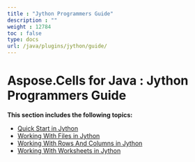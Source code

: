 ```yaml
---
title : "Jython Programmers Guide" 
description : "" 
weight : 12784 
toc : false
type: docs
url: /java/plugins/jython/guide/
---
```


# Aspose.Cells for Java : Jython Programmers Guide


**This section includes the following topics:**

*   [Quick Start in Jython](https://docs2.aspose.com/cells/java/plugins/jython/guide/quickstart/)
*   [Working With Files in Jython](https://docs2.aspose.com/cells/java/plugins/jython/guide/files/)
*   [Working With Rows And Columns in Jython](https://docs2.aspose.com/cells/java/plugins/jython/guide/rowsandcolumns/)
*   [Working With Worksheets in Jython](https://docs2.aspose.com/cells/java/plugins/jython/guide/worksheets/)

